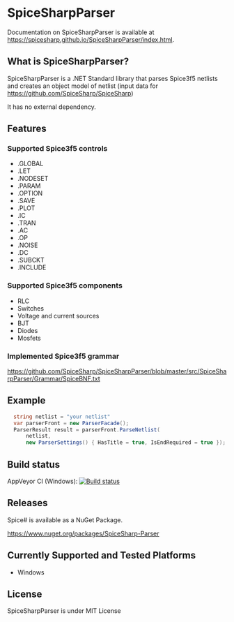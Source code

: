 # SpiceSharpParser
Documentation on SpiceSharpParser is available at <https://spicesharp.github.io/SpiceSharpParser/index.html>.

## What is SpiceSharpParser?
SpiceSharpParser is a .NET Standard library that parses Spice3f5 netlists and creates an object model of netlist (input data for <https://github.com/SpiceSharp/SpiceSharp>)

It has no external dependency. 

## Features
### Supported Spice3f5 controls
* .GLOBAL
* .LET
* .NODESET 
* .PARAM
* .OPTION
* .SAVE
* .PLOT
* .IC
* .TRAN
* .AC
* .OP
* .NOISE
* .DC
* .SUBCKT
* .INCLUDE

### Supported Spice3f5 components
* RLC
* Switches
* Voltage and current sources
* BJT 
* Diodes
* Mosfets

### Implemented Spice3f5 grammar
<https://github.com/SpiceSharp/SpiceSharpParser/blob/master/src/SpiceSharpParser/Grammar/SpiceBNF.txt>

## Example

```csharp
  string netlist = "your netlist"
  var parserFront = new ParserFacade();
  ParserResult result = parserFront.ParseNetlist(
      netlist, 
      new ParserSettings() { HasTitle = true, IsEndRequired = true });

```

## Build status

AppVeyor CI (Windows): [![Build status](https://ci.appveyor.com/api/projects/status/d8tpj2hm3hcullmw/branch/master?svg=true)](https://ci.appveyor.com/project/marcin-golebiowski/spicesharpparser/branch/master)

## Releases
Spice# is available as a NuGet Package.

<https://www.nuget.org/packages/SpiceSharp-Parser>



## Currently Supported and Tested Platforms
* Windows

## License
SpiceSharpParser is under MIT License
